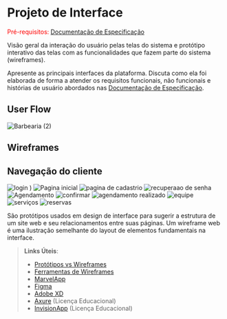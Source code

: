# Projeto de Interface

<span style="color:red">Pré-requisitos: <a href="2-Especificação do Projeto.md"> Documentação de Especificação</a></span>

Visão geral da interação do usuário pelas telas do sistema e protótipo interativo das telas com as funcionalidades que fazem parte do sistema (wireframes).

 Apresente as principais interfaces da plataforma. Discuta como ela foi elaborada de forma a atender os requisitos funcionais, não funcionais e histórias de usuário abordados nas <a href="2-Especificação do Projeto.md"> Documentação de Especificação</a>.

## User Flow

![Barbearia  (2)](https://user-images.githubusercontent.com/79537802/117733742-720d9380-b1c8-11eb-82c7-c56bd3b4c6fc.png)

## Wireframes

## Navegação do cliente

![login )](https://user-images.githubusercontent.com/81272987/117738587-c289ee80-b1d2-11eb-92de-ce781e0d571b.PNG) ![Pagina inicial](https://user-images.githubusercontent.com/81272987/117738594-c9186600-b1d2-11eb-8d06-3a13a658a5b7.PNG) ![pagina de cadastrio](https://user-images.githubusercontent.com/81272987/117738622-d9304580-b1d2-11eb-8aae-81d157fa317b.PNG) ![recuperaao de senha](https://user-images.githubusercontent.com/81272987/117738648-e8af8e80-b1d2-11eb-9d4b-cde50da91782.PNG)
![Agendamento](https://user-images.githubusercontent.com/81272987/117738693-05e45d00-b1d3-11eb-9625-ae067316f662.PNG) ![confirmar](https://user-images.githubusercontent.com/81272987/117738754-2b716680-b1d3-11eb-8bef-cd061e644b96.PNG) ![agendamento realizado](https://user-images.githubusercontent.com/81272987/117738773-35936500-b1d3-11eb-893c-da1b645741b3.PNG) ![equipe](https://user-images.githubusercontent.com/81272987/117738801-42b05400-b1d3-11eb-9d16-f0284bb82f71.PNG) ![serviços](https://user-images.githubusercontent.com/81272987/117738850-578ce780-b1d3-11eb-81cc-102caa436fd5.PNG) ![reservas](https://user-images.githubusercontent.com/81272987/117738921-7be8c400-b1d3-11eb-9c02-ea987805780c.PNG)



São protótipos usados em design de interface para sugerir a estrutura de um site web e seu relacionamentos entre suas páginas. Um wireframe web é uma ilustração semelhante do layout de elementos fundamentais na interface.
 
> **Links Úteis**:
> - [Protótipos vs Wireframes](https://www.nngroup.com/videos/prototypes-vs-wireframes-ux-projects/)
> - [Ferramentas de Wireframes](https://rockcontent.com/blog/wireframes/)
> - [MarvelApp](https://marvelapp.com/developers/documentation/tutorials/)
> - [Figma](https://www.figma.com/)
> - [Adobe XD](https://www.adobe.com/br/products/xd.html#scroll)
> - [Axure](https://www.axure.com/edu) (Licença Educacional)
> - [InvisionApp](https://www.invisionapp.com/) (Licença Educacional)
